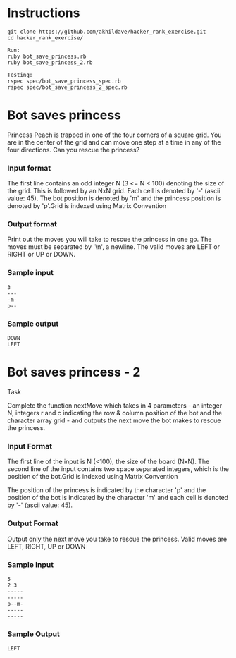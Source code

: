 # Instructions
```
git clone https://github.com/akhildave/hacker_rank_exercise.git
cd hacker_rank_exercise/

Run:
ruby bot_save_princess.rb 
ruby bot_save_princess_2.rb

Testing:
rspec spec/bot_save_princess_spec.rb
rspec spec/bot_save_princess_2_spec.rb 
```

# Bot saves princess
Princess Peach is trapped in one of the four corners of a square grid. You are in the center of the grid and can move one step at a time in any of the four directions. Can you rescue the princess?

### Input format

The first line contains an odd integer N (3 <= N < 100) denoting the size of the grid. This is followed by an NxN grid. Each cell is denoted by '-' (ascii value: 45). The bot position is denoted by 'm' and the princess position is denoted by 'p'.Grid is indexed using Matrix Convention

### Output format

Print out the moves you will take to rescue the princess in one go. The moves must be separated by '\n', a newline. The valid moves are LEFT or RIGHT or UP or DOWN.

### Sample input
```
3
--- 
-m- 
p--
```
  
### Sample output
```
DOWN
LEFT
```

# Bot saves princess - 2
Task

Complete the function nextMove which takes in 4 parameters - an integer N, integers r and c indicating the row & column position of the bot and the character array grid - and outputs the next move the bot makes to rescue the princess.

### Input Format

The first line of the input is N (<100), the size of the board (NxN). The second line of the input contains two space separated integers, which is the position of the bot.Grid is indexed using Matrix Convention

The position of the princess is indicated by the character 'p' and the position of the bot is indicated by the character 'm' and each cell is denoted by '-' (ascii value: 45).

### Output Format

Output only the next move you take to rescue the princess. Valid moves are LEFT, RIGHT, UP or DOWN

### Sample Input
```
5
2 3
-----
-----
p--m-
-----
-----
```
### Sample Output
```
LEFT
```
